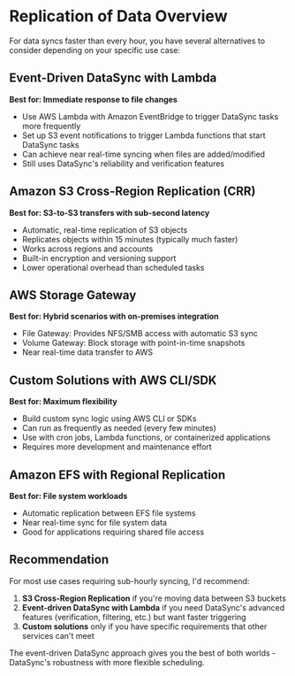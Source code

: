 # Replication of Data Overview

For data syncs faster than every hour, you have several alternatives to consider depending on your specific use case:

## Event-Driven DataSync with Lambda
**Best for: Immediate response to file changes**
- Use AWS Lambda with Amazon EventBridge to trigger DataSync tasks more frequently
- Set up S3 event notifications to trigger Lambda functions that start DataSync tasks
- Can achieve near real-time syncing when files are added/modified
- Still uses DataSync's reliability and verification features

## Amazon S3 Cross-Region Replication (CRR)
**Best for: S3-to-S3 transfers with sub-second latency**
- Automatic, real-time replication of S3 objects
- Replicates objects within 15 minutes (typically much faster)
- Works across regions and accounts
- Built-in encryption and versioning support
- Lower operational overhead than scheduled tasks

## AWS Storage Gateway
**Best for: Hybrid scenarios with on-premises integration**
- File Gateway: Provides NFS/SMB access with automatic S3 sync
- Volume Gateway: Block storage with point-in-time snapshots
- Near real-time data transfer to AWS

## Custom Solutions with AWS CLI/SDK
**Best for: Maximum flexibility**
- Build custom sync logic using AWS CLI or SDKs
- Can run as frequently as needed (every few minutes)
- Use with cron jobs, Lambda functions, or containerized applications
- Requires more development and maintenance effort

## Amazon EFS with Regional Replication
**Best for: File system workloads**
- Automatic replication between EFS file systems
- Near real-time sync for file system data
- Good for applications requiring shared file access

## Recommendation
For most use cases requiring sub-hourly syncing, I'd recommend:

1. **S3 Cross-Region Replication** if you're moving data between S3 buckets
2. **Event-driven DataSync with Lambda** if you need DataSync's advanced features (verification, filtering, etc.) but want faster triggering
3. **Custom solutions** only if you have specific requirements that other services can't meet

The event-driven DataSync approach gives you the best of both worlds - DataSync's robustness with more flexible scheduling.
